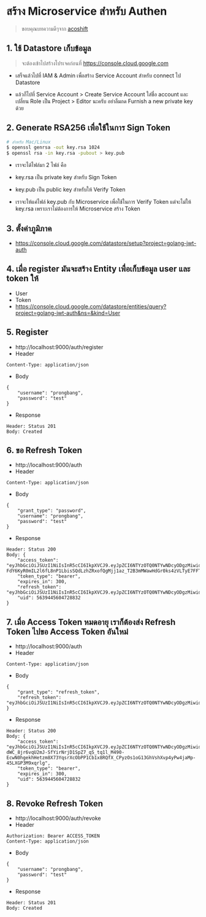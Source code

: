 # สร้าง Microservice สำหรับ Authen 

> ขอบคุณบทความดีๆจาก [acoshift](https://acoshift.me/token-based-authentication-golang-307f18b03dc3)

## 1. ใช้ Datastore เก็บข้อมูล

> จะต้องเข้าไปสร้างโปรเจคก่อนที่ https://console.cloud.google.com

- เสร็จแล้วไปที่ IAM & Admin เพื่อสร้าง Service Account สำหรับ connect ไป Datastore

- แล้วก็ไปที่ Service Account > Create Service Account ใส่ชื่อ account และ เปลี่ยน Role เป็น Project > Editor นะครับ อย่าลืมกด Furnish a new private key ด้วย

## 2. Generate RSA256 เพื่อใช้ในการ Sign Token

```bash
# สำหรับ Mac/Linux
$ openssl genrsa -out key.rsa 1024
$ openssl rsa -in key.rsa -pubout > key.pub
```

- เราจะได้ไฟล์มา 2 ไฟล์ คือ

- key.rsa เป็น private key สำหรับ Sign Token

- key.pub เป็น public key สำหรับให้ Verify Token

- เราจะให้แค่ไฟล์ key.pub กับ Microservice เพื่อใช้ในการ Verify Token แต่จะไม่ให้ key.rsa เพราะเราไม่ต้องการให้ Microservice สร้าง Token

## 3. ตั้งค่าภูมิภาค
- https://console.cloud.google.com/datastore/setup?project=golang-jwt-auth

## 4. เมื่อ register มันจะสร้าง Entity เพื่อเก็บข้อมูล user และ token ให้
- User 
- Token
- https://console.cloud.google.com/datastore/entities/query?project=golang-jwt-auth&ns=&kind=User

## 5. Register
- http://localhost:9000/auth/register
- Header
```
Content-Type: application/json
```
- Body
```
{
	"username": "prongbang",
	"password": "test"
}
```
- Response 
```
Header: Status 201
Body: Created
```

## 6. ขอ Refresh Token
- http://localhost:9000/auth
- Header
```
Content-Type: application/json
```
- Body
```
{
	"grant_type": "password",
	"username": "prongbang",
	"password": "test"
}
```
- Response 
```
Header: Status 200
Body: {
    "access_token": "eyJhbGciOiJSUzI1NiIsInR5cCI6IkpXVCJ9.eyJpZCI6NTYzOTQ0NTYwNDcyODgzMiwidHlwZSI6MiwiZXhwIjoxNTA3NjM3MDEyLCJpYXQiOjE1MDc2MzY3MTJ9.kUQKXAvJvkAfktylnff2D2qds0k_GgWfZvgKUS992lgvLrVTFzGyfBdxBpk4vSxfdFbIgSzAU91oeb7FLuJYR9Tk8I3EiZ-FdY6KyR0mIL2l6fL8nP1LbisSQdLzhZRxofQgMjj1az_T2B3mMWawHdGr0ks4zVLTyE7FFTPM4Ww",
    "token_type": "bearer",
    "expires_in": 300,
    "refresh_token": "eyJhbGciOiJSUzI1NiIsInR5cCI6IkpXVCJ9.eyJpZCI6NTYzOTQ0NTYwNDcyODgzMiwidHlwZSI6MSwiaWF0IjoxNTA3NjM2NzEyfQ.rJay4ozGudduUWKakGP3GOp5BUfzsjUb8GzrwoIvk6qFZtRO7B1dknKKnheXRJ4WCcscYdrTiR4FI_snnSfTZSAq_TfArzjx90mbfFEVu5L1SlR50V97L1h4W3LsDBoLC8MJMPOXi1QpEPIIpXTBOE7qThfnWTs0nG9Tga9kHyY",
    "uid": 5639445604728832
}
```

## 7. เมื่อ Access Token หมดอายุ เราก็ต้องส่ง Refresh Token ไปขอ Access Token อันใหม่
- http://localhost:9000/auth
- Header
```
Content-Type: application/json
```
- Body
```
{
	"grant_type": "refresh_token",
	"refresh_token": "eyJhbGciOiJSUzI1NiIsInR5cCI6IkpXVCJ9.eyJpZCI6NTYzOTQ0NTYwNDcyODgzMiwidHlwZSI6MSwiaWF0IjoxNTA3NjM2NzEyfQ.rJay4ozGudduUWKakGP3GOp5BUfzsjUb8GzrwoIvk6qFZtRO7B1dknKKnheXRJ4WCcscYdrTiR4FI_snnSfTZSAq_TfArzjx90mbfFEVu5L1SlR50V97L1h4W3LsDBoLC8MJMPOXi1QpEPIIpXTBOE7qThfnWTs0nG9Tga9kHyY"
}
```
- Response 
```
Header: Status 200
Body: {
    "access_token": "eyJhbGciOiJSUzI1NiIsInR5cCI6IkpXVCJ9.eyJpZCI6NTYzOTQ0NTYwNDcyODgzMiwidHlwZSI6MiwiZXhwIjoxNTA3NjM3MzMyLCJpYXQiOjE1MDc2MzcwMzJ9.fFkUYFuvPqkfKuvzVjTLZ3z3BNpMPGAcBDBqCX_b1ZbJ-dWC_8jr6vqU2mJ-SfYirNrjD1SpZ7_qS_tq1l_M490-EcwN0hgekhHetzm8X73YqsrXcObPP1Cb1x8RQfX_CPyzOs1oG13GhVshXvp4yPw4jaMp-45LXGP3M9xqrlg",
    "token_type": "bearer",
    "expires_in": 300,
    "uid": 5639445604728832
}
```

## 8. Revoke Refresh Token
- http://localhost:9000/auth/revoke
- Header
```
Authorization: Bearer ACCESS_TOKEN
Content-Type: application/json
```
- Body
```
{
	"username": "prongbang",
	"password": "test"
}
```
- Response 
```
Header: Status 201
Body: Created
```